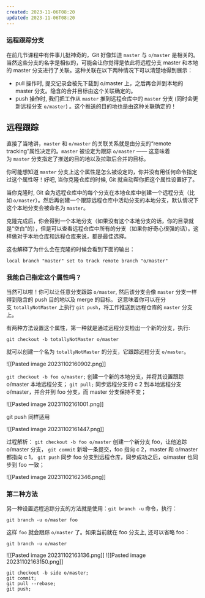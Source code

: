 ```yaml
---
created: 2023-11-06T08:20
updated: 2023-11-06T08:20
---
```

### 远程跟踪分支

在前几节课程中有件事儿挺神奇的，Git 好像知道 `master` 与 `o/master` 是相关的。当然这些分支的名字是相似的，可能会让你觉得是依此将远程分支 master 和本地的 master 分支进行了关联。这种关联在以下两种情况下可以清楚地得到展示：

- pull 操作时, 提交记录会被先下载到 o/master 上，之后再合并到本地的 master 分支。隐含的合并目标由这个关联确定的。
- push 操作时, 我们把工作从 `master` 推到远程仓库中的 `master` 分支 (同时会更新远程分支 `o/master`) 。这个推送的目的地也是由这种关联确定的！

## 远程跟踪

直接了当地讲，`master` 和 `o/master` 的关联关系就是由分支的“remote tracking”属性决定的。`master` 被设定为跟踪 `o/master` —— 这意味着为 `master` 分支指定了推送的目的地以及拉取后合并的目标。

你可能想知道 `master` 分支上这个属性是怎么被设定的，你并没有用任何命令指定过这个属性呀！好吧, 当你克隆仓库的时候, Git 就自动帮你把这个属性设置好了。

当你克隆时, Git 会为远程仓库中的每个分支在本地仓库中创建一个远程分支（比如 `o/master`）。然后再创建一个跟踪远程仓库中活动分支的本地分支，默认情况下这个本地分支会被命名为 `master`。

克隆完成后，你会得到一个本地分支（如果没有这个本地分支的话，你的目录就是“空白”的），但是可以查看远程仓库中所有的分支（如果你好奇心很强的话）。这样做对于本地仓库和远程仓库来说，都是最佳选择。

这也解释了为什么会在克隆的时候会看到下面的输出：

```
local branch "master" set to track remote branch "o/master"
```

### 我能自己指定这个属性吗？

当然可以啦！你可以让任意分支跟踪 `o/master`, 然后该分支会像 `master` 分支一样得到隐含的 push 目的地以及 merge 的目标。 这意味着你可以在分支 `totallyNotMaster` 上执行 `git push`，将工作推送到远程仓库的 `master` 分支上。

有两种方法设置这个属性，第一种就是通过远程分支检出一个新的分支，执行:

`git checkout -b totallyNotMaster o/master`

就可以创建一个名为 `totallyNotMaster` 的分支，它跟踪远程分支 `o/master`。

![[Pasted image 20231102160902.png]]

`git checkout -b foo o/master;` 创建一个新的本地分支，并将其设置跟踪 o/master 本地远程分支；
`git pull;` 同步远程分支的 c 2 到本地远程分支 o/master，并合并到 foo 分支，而 master 分支保持不变；


![[Pasted image 20231102161001.png]]


git push 同样适用

![[Pasted image 20231102161447.png]]

过程解析：
`git checkout -b foo o/master` 创建一个新分支 foo，让他追踪 o/master 分支，
`git commit` 新增一条提交，foo 指向 c 2，master 和 o/master 都指向 c 1，
`git push` 同步 foo 分支到远程仓库，同步成功之后，o/master 也同步到 foo 一致；

![[Pasted image 20231102162346.png]]

### 第二种方法

另一种设置远程追踪分支的方法就是使用：`git branch -u` 命令，执行：

`git branch -u o/master foo`

这样 `foo` 就会跟踪 `o/master` 了。如果当前就在 foo 分支上, 还可以省略 foo：

`git branch -u o/master`

![[Pasted image 20231102163136.png]] ![[Pasted image 20231102163150.png]]


```shell
git checkout -b side o/master;
git commit;
git pull --rebase;
git push;
```
